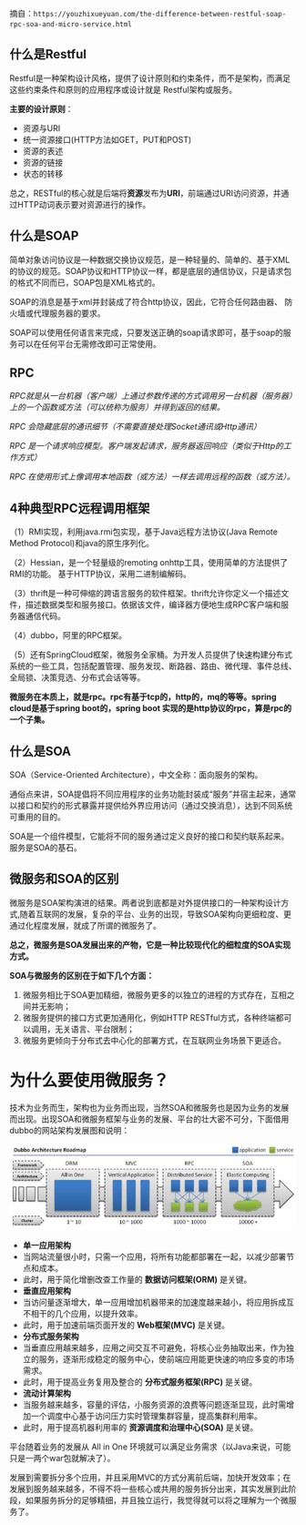 摘自：`https://youzhixueyuan.com/the-difference-between-restful-soap-rpc-soa-and-micro-service.html`

## 什么是Restful 

Restful是一种架构设计风格，提供了设计原则和约束条件，而不是架构，而满足这些约束条件和原则的应用程序或设计就是 Restful架构或服务。

**主要的设计原则**：

-  资源与URI
-  统一资源接口(HTTP方法如GET，PUT和POST)
-  资源的表述
-  资源的链接
-  状态的转移

总之，RESTful的核心就是后端将**资源**发布为**URI**，前端通过URI访问资源，并通过HTTP动词表示要对资源进行的操作。

## 什么是SOAP 

简单对象访问协议是一种数据交换协议规范，是一种轻量的、简单的、基于XML的协议的规范。SOAP协议和HTTP协议一样，都是底层的通信协议，只是请求包的格式不同而已，SOAP包是XML格式的。

SOAP的消息是基于xml并封装成了符合http协议，因此，它符合任何路由器、 防火墙或代理服务器的要求。

SOAP可以使用任何语言来完成，只要发送正确的soap请求即可，基于soap的服务可以在任何平台无需修改即可正常使用。

## RPC 

*RPC就是从一台机器（客户端）上通过参数传递的方式调用另一台机器（服务器）上的一个函数或方法（可以统称为服务）并得到返回的结果。*

*RPC 会隐藏底层的通讯细节（不需要直接处理Socket通讯或Http通讯）*

*RPC 是一个请求响应模型。客户端发起请求，服务器返回响应（类似于Http的工作方式）*

*RPC 在使用形式上像调用本地函数（或方法）一样去调用远程的函数（或方法）。*

## 4种典型RPC远程调用框架 

（1）RMI实现，利用java.rmi包实现，基于Java远程方法协议(Java Remote Method Protocol)和java的原生序列化。

（2）Hessian，是一个轻量级的remoting onhttp工具，使用简单的方法提供了RMI的功能。 基于HTTP协议，采用二进制编解码。

（3）thrift是一种可伸缩的跨语言服务的软件框架。thrift允许你定义一个描述文件，描述数据类型和服务接口。依据该文件，编译器方便地生成RPC客户端和服务器通信代码。



（4）dubbo，阿里的RPC框架。

（5）还有SpringCloud框架，微服务全家桶。为开发人员提供了快速构建分布式系统的一些工具，包括配置管理、服务发现、断路器、路由、微代理、事件总线、全局锁、决策竞选、分布式会话等等。

**微服务在本质上，就是rpc。rpc有基于tcp的，http的，mq的等等。spring cloud是基于spring boot的，spring boot 实现的是http协议的rpc，算是rpc的一个子集。**



## 什么是SOA 

SOA（Service-Oriented Architecture），中文全称：面向服务的架构。

通俗点来讲，SOA提倡将不同应用程序的业务功能封装成“服务”并宿主起来，通常以接口和契约的形式暴露并提供给外界应用访问（通过交换消息），达到不同系统可重用的目的。

SOA是一个组件模型，它能将不同的服务通过定义良好的接口和契约联系起来。服务是SOA的基石。

## 微服务和SOA的区别 

微服务是SOA架构演进的结果。两者说到底都是对外提供接口的一种架构设计方式,随着互联网的发展，复杂的平台、业务的出现，导致SOA架构向更细粒度、更通过化程度发展，就成了所谓的微服务了。

**总之，微服务是SOA发展出来的产物，它是一种比较现代化的细粒度的SOA实现方式。**

**SOA与微服务的区别在于如下几个方面：**

1.  微服务相比于SOA更加精细，微服务更多的以独立的进程的方式存在，互相之间并无影响；
2.  微服务提供的接口方式更加通用化，例如HTTP RESTful方式，各种终端都可以调用，无关语言、平台限制；
3.  微服务更倾向于分布式去中心化的部署方式，在互联网业务场景下更适合。

# 为什么要使用微服务？ 

技术为业务而生，架构也为业务而出现，当然SOA和微服务也是因为业务的发展而出现。出现SOA和微服务框架与业务的发展、平台的壮大密不可分，下面借用dubbo的网站架构发展图和说明：

![14](./assert/14.jpg)

- **单一应用架构**
-  当网站流量很小时，只需一个应用，将所有功能都部署在一起，以减少部署节点和成本。
-  此时，用于简化增删改查工作量的 **数据访问框架(ORM)** 是关键。
-  **垂直应用架构**
-  当访问量逐渐增大，单一应用增加机器带来的加速度越来越小，将应用拆成互不相干的几个应用，以提升效率。
-  此时，用于加速前端页面开发的 **Web框架(MVC)** 是关键。
-  **分布式服务架构**
-  当垂直应用越来越多，应用之间交互不可避免，将核心业务抽取出来，作为独立的服务，逐渐形成稳定的服务中心，使前端应用能更快速的响应多变的市场需求。
-  此时，用于提高业务复用及整合的 **分布式服务框架(RPC)** 是关键。
-  **流动计算架构**
-  当服务越来越多，容量的评估，小服务资源的浪费等问题逐渐显现，此时需增加一个调度中心基于访问压力实时管理集群容量，提高集群利用率。
-  此时，用于提高机器利用率的 **资源调度和治理中心(SOA)** 是关键。

平台随着业务的发展从 All in One 环境就可以满足业务需求（以Java来说，可能只是一两个war包就解决了）。

发展到需要拆分多个应用，并且采用MVC的方式分离前后端，加快开发效率；在发展到服务越来越多，不得不将一些核心或共用的服务拆分出来，其实发展到此阶段，如果服务拆分的足够精细，并且独立运行，我觉得就可以将之理解为一个微服务了。